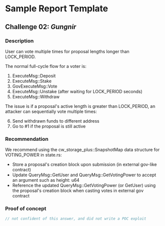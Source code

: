 # Sample Report Template

## Challenge 02: *Gungnir*

### Description

User can vote multiple times for proposal lengths longer than LOCK_PERIOD.

The normal full-cycle flow for a voter is:

1. ExecuteMsg::Deposit
2. ExecuteMsg::Stake
3. GovExecuteMsg::Vote
4. ExecuteMsg::Unstake (after waiting for LOCK_PERIOD seconds)
5. ExecuteMsg::Withdraw

The issue is if a proposal's active length is greater than LOCK_PERIOD, an attacker can sequentially vote multiple times:

6. Send withdrawn funds to different address
7. Go to #1 if the proposal is still active

  
### Recommendation

We recommend using the cw_storage_plus::SnapshotMap data structure for VOTING_POWER in state.rs:

- Store a proposal's creation block upon submission (in external gov-like contract)
- Update QueryMsg::GetUser and QueryMsg::GetVotingPower to accept an argument such as height: u64
- Reference the updated QueryMsg::GetVotingPower (or GetUser) using the proposal's creation block when casting votes in external gov contract

### Proof of concept

```rust
// not confident of this answer, and did not write a POC exploit
```
